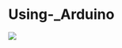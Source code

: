 # Using-_Arduino

<img src="https://camo.githubusercontent.com/ff2542af9844557f6e15f48b1294556f7cced317/68747470733a2f2f7261776769746875622e636f6d2f426f756e692f41726475696e6f2d50696e6f75742f6d61737465722f41726475696e6f253230556e6f253230534d4425323050696e6f75742e706e67">
